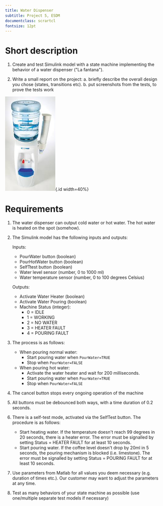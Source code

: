 ```yaml
---
title: Water Dispenser
subtitle: Project 5, ESDM
documentclass: scrartcl
fontsize: 12pt
---
```


# Short description

1. Create and test Simulink model with a state machine implementing the behavior of a water dispenser ("La fantana").

2. Write a small report on the project:
   a. briefly describe the overall design you chose (states, transitions etc).
   b. put screenshots from the tests, to prove the tests work
   
![Water Dispenser](img/WaterDispenser.jpg){.id width=40%}


# Requirements

1. The water dispenser can output cold water or hot water. The hot water is heated on the spot (somehow).

2. The Simulink model has the following inputs and outputs:
    
    Inputs:
    - PourWater button (boolean)
    - PourHotWater button (boolean)
    - SelfTtest button (boolean)
    - Water level sensor (number, 0 to 1000 ml)
    - Water temperature sensor (number, 0 to 100 degrees Celsius)

    Outputs:
    - Activate Water Heater (boolean)
    - Activate Water Pouring (boolean)
    - Machine Status (integer):
        - 0 = IDLE
        - 1 = WORKING
        - 2 = NO WATER
        - 3 = HEATER FAULT
        - 4 = POURING FAULT

3. The process is as follows:
   - When pouring normal water: 
       - Start pouring water when `PourWater=TRUE`
       - Stop when `PourWater=FALSE`
   - When pouring hot water: 
       - Activate the water heater and wait for 200 milliseconds.
       - Start pouring water when `PourWater=TRUE`
       - Stop when `PourWater=FALSE`

4. The cancel button stops every ongoing operation of the machine

4. All buttons must be debounced both ways, with a time duration of 0.2 seconds.

5. There is a self-test mode, activated via the SelfTest button. The procedure is as follows:
    - Start heating water. If the temperature doesn't reach 99 degrees in 20 seconds, there is a heater error. The error must be signalled by setting Status = HEATER FAULT for at least 10 seconds.
    - Start pouring water. If the coffee level doesn't drop by 20ml in 5 seconds, the pouring mechanism is blocked (i.e. limestone). The error must be signalled by setting Status = POURING FAULT for at least 10 seconds.

5. Use parameters from Matlab for all values you deem necessary (e.g. duration of times etc.).
Our customer may want to adjust the parameters at any time.

6. Test as many behaviors of your state machine as possible (use one/multiple separate test models if necessary)
